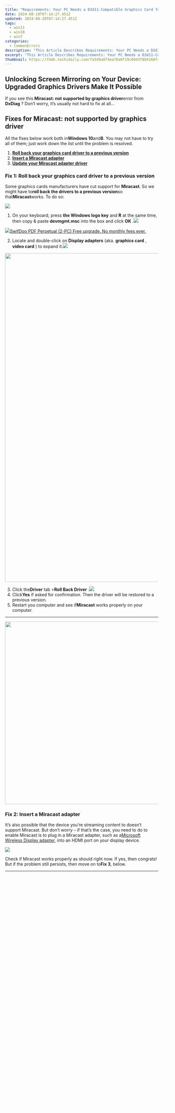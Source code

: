 ```yaml
---
title: "Requirements: Your PC Needs a D3d11-Compatible Graphics Card for Optimal Performance"
date: 2024-08-19T07:14:27.451Z
updated: 2024-08-20T07:14:27.451Z
tags:
  - win11
  - win10
  - win7
categories:
  - CommonErrors
description: "This Article Describes Requirements: Your PC Needs a D3d11-Compatible Graphics Card for Optimal Performance"
excerpt: "This Article Describes Requirements: Your PC Needs a D3d11-Compatible Graphics Card for Optimal Performance"
thumbnail: https://thmb.techidaily.com/fa549a8f4ea78a6f19c6043f8b4168f45b8a02a01f09c9a4cfb746e3a5491976.jpg
---
```


## Unlocking Screen Mirroring on Your Device: Upgraded Graphics Drivers Make It Possible

If you see this **Miracast: not supported by graphics driver**error from **DxDiag** ? Don’t worry, it’s usually not hard to fix at all…

## Fixes for Miracast: not supported by graphics driver

All the fixes below work both in**Windows 10**and**8**. You may not have to try all of them; just work down the list until the problem is resolved.

1. **[Roll back your graphics card driver to a previous version](https://tools.techidaily.com/drivereasy/download/)**
2. **[Insert a Miracast adapter](https://tools.techidaily.com/drivereasy/download/)**
3. **[Update your Miracast adapter driver](https://tools.techidaily.com/drivereasy/download/)**

### Fix 1: Roll back your graphics card driver to a previous version

Some graphics cards manufacturers have cut support for **Miracast**. So we might have to**roll back the drivers to a previous version**so that**Miracast**works. To do so:

<!-- affiliate ads begin -->
<a href="https://secure.2checkout.com/order/checkout.php?PRODS=4615471&QTY=1&AFFILIATE=108875&CART=1"><img src="https://images.wondershare.com/affiliate-image/affiliate_banners_en/max_782x90.png" border="0"></a>
<!-- affiliate ads end -->
1. On your keyboard, press  **the Windows logo key**  and   **R** at the same time, then copy & paste **devmgmt.msc**  into the box and click  **OK**  .![](https://images.drivereasy.com/wp-content/uploads/2018/05/img_5afb9c1b96ba9.png)
<!-- affiliate ads begin -->
<a href="https://purchase.swifdoo.com/order/checkout.php?PRODS=38709260&QTY=1&AFFILIATE=108875&CART=1"><img src="https://secure.avangate.com/images/merchant/8b932759a5a04ddb34bf79e3f9072e4b/products/Product%20box%20white-1024x1024.png" border="0">SwifDoo PDF Perpetual (2-PC)  Free upgrade. No monthly fees ever. </a>
<!-- affiliate ads end -->
2. Locate and double-click on **Display adapters**  (aka. **graphics card** , **video card** ) to expand it.![](https://images.drivereasy.com/wp-content/uploads/2018/07/img_5b42e2baf0279.jpg)
<!-- affiliate ads begin -->
<a href="https://parisrhonecom.sjv.io/c/5597632/1922358/21553" target="_top" id="1922358"><img src="//a.impactradius-go.com/display-ad/21553-1922358" border="0" alt="" width="1080" height="1080"/></a><img height="0" width="0" src="https://imp.pxf.io/i/5597632/1922358/21553" style="position:absolute;visibility:hidden;" border="0" />
<!-- affiliate ads end -->
3. Click the**Driver** tab >**Roll Back Driver** .![](https://images.drivereasy.com/wp-content/uploads/2018/07/img_5b42e27a083b7.jpg)
4. Click**Yes** if asked for confirmation. Then the driver will be restored to a previous version.
5. Restart you computer and see if**Miracast** works properly on your computer.

---

<!-- affiliate ads begin -->
<a href="https://appsumo.8odi.net/c/5597632/2087394/7443" target="_top" id="2087394"><img src="//a.impactradius-go.com/display-ad/7443-2087394" border="0" alt="" width="1200" height="600"/></a><img height="0" width="0" src="https://appsumo.8odi.net/i/5597632/2087394/7443" style="position:absolute;visibility:hidden;" border="0" />
<!-- affiliate ads end -->
### Fix 2: Insert a **Miracast adapter**

It’s also possible that the device you’re streaming content to doesn’t support Miracast. But don’t worry – if that’s the case, you need to do to enable Miracast is to plug in a Miracast adapter, such as a[Microsoft Wireless Display adapter](https://www.amazon.com/Microsoft-Wireless-Display-Adapter-P3Q-00001/dp/B01AZC3J3M/ref=sr%5F1%5F1%5Fsspa?s=electronics&ie=UTF8&qid=1542013017&sr=1-1-spons&keywords=Microsoft+Wireless+Display+Adapter&psc=1&tag=drivereasycom-20), into an HDMI port on your display device.

![](https://images.drivereasy.com/wp-content/uploads/2018/11/img_5be94122c9d87.jpg)

Check if Miracast works properly as should right now. If yes, then congrats! But if the problem still persists, then move on to**Fix 3**, below.

---

<!-- affiliate ads begin -->
<span id="1793213">
					<video width="1080" height="1620" style="cursor:pointer"
           poster="//a.impactradius-go.com/display-clicktoplayimage/1793213.jpeg"
           onclick="if(!this.playClicked){this.play();this.setAttribute('controls',true);this.playClicked=true;}">
	   <source src="//a.impactradius-go.com/display-ad/19135-1793213">
	   <img src="//a.impactradius-go.com/display-clicktoplayimage/1793213.jpeg" style="border: none; height: 100%; width: 100%; object-fit: contain">
	</video>
	<div style="width:1080px;text-align:center"><a href="javascript:window.open(decodeURIComponent('https%3A%2F%2Ftinyland.pxf.io%2Fc%2F5597632%2F1793213%2F19135'), '_blank');void(0);">Click here</a></div>
</span>
<img height="0" width="0" src="https://imp.pxf.io/i/5597632/1793213/19135" style="position:absolute;visibility:hidden;" border="0" />
<!-- affiliate ads end -->
### Fix 3: Update your **Miracast adapter** driver

This error may also occur when you have a corrupt/outdated **Miracast adapter** driver.  So you should update your**Miracast adapter** driver  to see if it fixes your problem. If you don’t have the time, patience or skills to update the driver manually, you can do it automatically with **[Driver Easy](https://tools.techidaily.com/drivereasy/download/)** .  Driver Easy will automatically recognize your system and find the correct drivers for it. You don’t need to know exactly what system your computer is running, you don’t need to be troubled by the wrong driver you would be downloading, and you don’t need to worry about making a mistake when installing.  You can update your drivers automatically with either **[the FREE](https://tools.techidaily.com/drivereasy/download/)**  or **[the Pro version](https://tools.techidaily.com/drivereasy/download/)**  of Driver Easy. But with the Pro version it takes just 2 steps (and you get full support and a 30-day money back guarantee):

1. **[Download](https://tools.techidaily.com/drivereasy/download/)**  and install Driver Easy.
<!-- affiliate ads begin -->
<a href="https://appsumo.8odi.net/c/5597632/2068416/7443" target="_top" id="2068416"><img src="//a.impactradius-go.com/display-ad/7443-2068416" border="0" alt="" width="1200" height="600"/></a><img height="0" width="0" src="https://appsumo.8odi.net/i/5597632/2068416/7443" style="position:absolute;visibility:hidden;" border="0" />
<!-- affiliate ads end -->
2. Run Driver Easy and click the **Scan Now** button. Driver Easy will then scan your computer and detect any problem drivers.![](https://images.drivereasy.com/wp-content/uploads/2018/07/img_5b43060ad35f9.jpg)
3. You can upgrade to[**the Pro version**](https://tools.techidaily.com/drivereasy/download/)  and click **Update All** to automatically download and install the correct version of **ALL**  the drivers that are missing or out of date on your system.![](https://images.drivereasy.com/wp-content/uploads/2018/07/img_5b43066ed2b95.jpg) You can do it for free if you like, but it’s partly manual.
4. Restart your computer and see if this **Miracast: not supported by graphics driver** error message has been sorted.

---

That’s it  – 3 tried and tested methods to help fix your**Miracast: not supported by graphics driver** error. Hope this helps and feel free to comment below if you have any other further questions. ?

* [Drivers](https://tools.techidaily.com/drivereasy/download/)
* [graphics](https://tools.techidaily.com/drivereasy/download/)

<ins class="adsbygoogle"
     style="display:block"
     data-ad-format="autorelaxed"
     data-ad-client="ca-pub-7571918770474297"
     data-ad-slot="1223367746"></ins>



<ins class="adsbygoogle"
     style="display:block"
     data-ad-client="ca-pub-7571918770474297"
     data-ad-slot="8358498916"
     data-ad-format="auto"
     data-full-width-responsive="true"></ins>

<span class="atpl-alsoreadstyle">Also read:</span>
<div><ul>
<li><a href="https://win-howtos.techidaily.com/fixed-unwanted-high-cpu-load-mitigated-by-windows-stops/"><u>[FIXED] Unwanted High CPU Load Mitigated by Windows Stops</u></a></li>
<li><a href="https://youtube-zero.techidaily.com/024-approved-carryminati-financial-triumphs-with-ajey-nagar/"><u>[New] 2024 Approved  CarryMinati  Financial Triumphs with Ajey Nagar</u></a></li>
<li><a href="https://some-techniques.techidaily.com/new-googles-quick-fix-for-photo-collage-enthusiasts/"><u>[New] Google's Quick Fix for Photo Collage Enthusiasts</u></a></li>
<li><a href="https://screen-video-capture.techidaily.com/updated-2024-approved-streamline-your-recordings-zooms-leading-transcription-apps-reviewed/"><u>[Updated] 2024 Approved  Streamline Your Recordings  Zoom's Leading Transcription Apps Reviewed</u></a></li>
<li><a href="https://vimeo-videos.techidaily.com/updated-dissecting-drama-introducing-chapters-to-video-content/"><u>[Updated] Dissecting Drama  Introducing Chapters to Video Content</u></a></li>
<li><a href="https://screen-activity-recording.techidaily.com/updated-huaweis-built-in-recorder-screen-capture-for-mate-and-p-series-for-2024/"><u>[Updated] Huawei's Built-In Recorder  Screen Capture for Mate and P Series for 2024</u></a></li>
<li><a href="https://instagram-video-recordings.techidaily.com/updated-the-truth-behind-your-instagram-selfie-for-2024/"><u>[Updated] The Truth Behind Your Instagram Selfie for 2024</u></a></li>
<li><a href="https://extra-hints.techidaily.com/2024-approved-affordable-high-res-camera-options/"><u>2024 Approved  Affordable High-Res Camera Options</u></a></li>
<li><a href="https://some-approaches.techidaily.com/2024-approved-the-low-light-guru-writes-for-iphone-users/"><u>2024 Approved  The Low Light Guru' Writes for iPhone Users</u></a></li>
<li><a href="https://some-approaches.techidaily.com/2024-approved-the-ultimate-guide-to-profiting-off-reddit-13-ways-here/"><u>2024 Approved  The Ultimate Guide to Profiting Off Reddit - 13 Ways Here</u></a></li>
<li><a href="https://win-howtos.techidaily.com/correcting-mistyped-words-strategies-to-improve-keyboard-precision/"><u>Correcting Mistyped Words: Strategies to Improve Keyboard Precision</u></a></li>
<li><a href="https://win-howtos.techidaily.com/effortless-guide-activating-bluetooth-on-your-pc-with-windows-11-and-10/"><u>Effortless Guide: Activating Bluetooth on Your PC with Windows 11 & 10</u></a></li>
<li><a href="https://win11.techidaily.com/enhance-accessibility-5-ways-to-open-windows-help-hub/"><u>Enhance Accessibility: 5 Ways to Open Windows Help Hub</u></a></li>
<li><a href="https://win-howtos.techidaily.com/expert-advice-on-fixing-windows-10-laptop-wont-charge-when-plugged-in/"><u>Expert Advice on Fixing Windows 10 - Laptop Won't Charge When Plugged In</u></a></li>
<li><a href="https://win-howtos.techidaily.com/expert-tips-on-overcoming-dragon-ball-fighterz-unable-to-initiate-network-errors/"><u>Expert Tips on Overcoming 'Dragon Ball FighterZ' Unable to Initiate Network Errors</u></a></li>
<li><a href="https://win-howtos.techidaily.com/1723209031169-fix-error-0x887a0006-instantly-effortless-fix-techniques-unveiled/"><u>Fix Error 0X887A0006 Instantly: Effortless Fix Techniques Unveiled</u></a></li>
<li><a href="https://win-able.techidaily.com/fixing-the-infamous-black-ops-cold-war-bug-27711-update-details-inside/"><u>Fixing the Infamous Black Ops Cold War Bug #27711 - Update Details Inside</u></a></li>
<li><a href="https://win-howtos.techidaily.com/fixing-the-silence-solutions-for-forza-horizon-4-audio-issues/"><u>Fixing the Silence: Solutions for 'Forza Horizon 4' Audio Issues</u></a></li>
<li><a href="https://win-howtos.techidaily.com/fixing-the-windows-11-update-issue-solutions-for-error-code-0xc1900208/"><u>Fixing the Windows 11 Update Issue: Solutions for Error Code 0xC1900208</u></a></li>
<li><a href="https://mondly-stories.techidaily.com/grasping-the-intricacies-of-russian-sounds/"><u>Grasping the Intricacies of Russian Sounds</u></a></li>
<li><a href="https://win-howtos.techidaily.com/how-to-fix-cannot-display-video-error-code-224003-for-smooth-viewing/"><u>How to Fix 'Cannot Display Video' Error Code 224003 for Smooth Viewing</u></a></li>
<li><a href="https://win-howtos.techidaily.com/how-to-fix-excessive-cpu-consumption-by-msmpengine-in-windows-11-solution-inside/"><u>How to Fix Excessive CPU Consumption by MsMpEngine in Windows 11 (Solution Inside)</u></a></li>
<li><a href="https://win-howtos.techidaily.com/how-to-restore-your-devices-wi-fi-connectivity-when-its-not-working/"><u>How to Restore Your Device's Wi-Fi Connectivity When It's Not Working</u></a></li>
<li><a href="https://unlock-android.techidaily.com/how-to-show-wi-fi-password-on-honor-play-8t-by-drfone-android/"><u>How to Show Wi-Fi Password on Honor Play 8T</u></a></li>
<li><a href="https://win-howtos.techidaily.com/how-to-successfully-repair-steam-download-errors-for-seamless-gaming-experience/"><u>How to Successfully Repair Steam Download Errors for Seamless Gaming Experience</u></a></li>
<li><a href="https://vp-tips.techidaily.com/in-2024-breaking-boundaries-top-6-artists-leading-nft-frontier/"><u>In 2024, Breaking Boundaries  Top 6 Artists Leading NFT Frontier</u></a></li>
<li><a href="https://some-techniques.techidaily.com/in-2024-expertly-convert-your-content-to-stellar-hd-with-top-tools/"><u>In 2024, Expertly Convert Your Content to Stellar HD with Top Tools</u></a></li>
<li><a href="https://review-topics.techidaily.com/in-2024-how-to-change-spotify-location-after-moving-to-another-country-on-htc-u23-drfone-by-drfone-virtual-android/"><u>In 2024, How to Change Spotify Location After Moving to Another Country On HTC U23 | Dr.fone</u></a></li>
<li><a href="https://iphone-unlock.techidaily.com/in-2024-how-to-unlock-apple-iphone-xs-without-passcode-4-easy-methods-drfone-by-drfone-ios/"><u>In 2024, How To Unlock Apple iPhone XS Without Passcode? 4 Easy Methods | Dr.fone</u></a></li>
<li><a href="https://android-pokemon-go.techidaily.com/in-2024-how-to-use-pokemon-emerald-master-ball-cheat-on-asus-rog-phone-8-pro-drfone-by-drfone-virtual-android/"><u>In 2024, How to Use Pokémon Emerald Master Ball Cheat On Asus ROG Phone 8 Pro | Dr.fone</u></a></li>
<li><a href="https://some-tips.techidaily.com/in-2024-top-ranked-spots-for-boosting-youtube-videos/"><u>In 2024, Top-Ranked Spots for Boosting YouTube Videos</u></a></li>
<li><a href="https://win-howtos.techidaily.com/keyboard-trouble-heres-how-you-can-get-your-number-pad-back-in-action/"><u>Keyboard Trouble? Here's How You Can Get Your Number Pad Back in Action!</u></a></li>
<li><a href="https://win-howtos.techidaily.com/resolve-the-couldnt-install-windows-11-error-code-80240020-step-by-step-troubleshooting-guide/"><u>Resolve the 'Couldn't Install Windows 11 - Error Code 80240020': Step-by-Step Troubleshooting Guide</u></a></li>
<li><a href="https://win-howtos.techidaily.com/resolving-connection-issues-steps-to-troubleshoot-cannot-connect-to-remote-server/"><u>Resolving Connection Issues: Steps to Troubleshoot 'Cannot Connect to Remote Server'</u></a></li>
<li><a href="https://win-howtos.techidaily.com/resolving-the-directory-name-not-recognized-issue-comprehensive-solutions/"><u>Resolving the 'Directory Name Not Recognized' Issue - Comprehensive Solutions</u></a></li>
<li><a href="https://win-howtos.techidaily.com/resolving-the-mystery-behind-your-pcs-sudden-power-losses/"><u>Resolving the Mystery Behind Your PC's Sudden Power Losses</u></a></li>
<li><a href="https://win-howtos.techidaily.com/reviving-dimmed-led-backlights-in-corsair-keyboards-a-step-by-nstep-guide/"><u>Reviving Dimmed LED Backlights in Corsair Keyboards - A Step-by-nStep Guide</u></a></li>
<li><a href="https://win-howtos.techidaily.com/1723202531697-shift-key-issues-discover-effective-fixes-and-solutions/"><u>Shift Key Issues? Discover Effective Fixes and Solutions</u></a></li>
<li><a href="https://win-howtos.techidaily.com/solutions-for-when-the-computer-ignores-your-realtek-wifi-card/"><u>Solutions for When the Computer Ignores Your Realtek WiFi Card</u></a></li>
<li><a href="https://win-howtos.techidaily.com/solving-the-issue-why-your-surface-is-on-and-still-not-charging/"><u>Solving the Issue: Why Your Surface Is on and Still Not Charging</u></a></li>
<li><a href="https://win-howtos.techidaily.com/steam-file-retrieval-how-to-recover-missing-game-files-effectively-solved/"><u>Steam File Retrieval: How to Recover Missing Game Files Effectively - SOLVED</u></a></li>
<li><a href="https://win-howtos.techidaily.com/steelseries-arctis-5-audio-trouble-heres-how-to-fix-the-mic-problem-permanently/"><u>SteelSeries Arctis 5 Audio Trouble? Here's How to Fix the Mic Problem Permanently</u></a></li>
<li><a href="https://win-howtos.techidaily.com/step-by-step-guide-for-fixing-device-manager-error-code-28-on-your-windows-pc/"><u>Step-by-Step Guide for Fixing ‘Device Manager Error Code 28’ on Your Windows PC</u></a></li>
<li><a href="https://win-howtos.techidaily.com/step-by-step-guide-repairing-non-responsive-dolby-systems-on-window-10/"><u>Step-by-Step Guide: Repairing Non-Responsive Dolby Systems on Window 10</u></a></li>
<li><a href="https://win-howtos.techidaily.com/step-by-step-solutions-to-address-rpc-server-connection-failures-in-windows/"><u>Step-by-Step Solutions to Address RPC Server Connection Failures in Windows</u></a></li>
<li><a href="https://win-howtos.techidaily.com/step-by-step-restoring-functionality-to-windows-11s-stuck-start-menu/"><u>Step-by-Step: Restoring Functionality to Windows 11'S Stuck Start Menu</u></a></li>
<li><a href="https://win-howtos.techidaily.com/troubleshooting-and-resolving-continuous-white-screens-on-notebook-computers/"><u>Troubleshooting and Resolving Continuous White Screens on Notebook Computers</u></a></li>
<li><a href="https://win-howtos.techidaily.com/troubleshooting-guide-handling-service-delays-and-avoiding-error-1053/"><u>Troubleshooting Guide: Handling Service Delays and Avoiding Error 1053</u></a></li>
<li><a href="https://win-howtos.techidaily.com/troubleshooting-guide-resolving-failed-d3d9-device-creation-issues/"><u>Troubleshooting Guide: Resolving Failed D3D9 Device Creation Issues</u></a></li>
<li><a href="https://win-howtos.techidaily.com/troubleshooting-loading-errors-how-to-restore-playability-of-games-on-windows-computers/"><u>Troubleshooting Loading Errors: How to Restore Playability of Games on Windows Computers</u></a></li>
<li><a href="https://win-howtos.techidaily.com/1723208388076-troubleshooting-made-easy-fix-windows-error-code-0xc0000098-in-minutes/"><u>Troubleshooting Made Easy: Fix Windows Error Code 0xC0000098 in Minutes</u></a></li>
<li><a href="https://win-howtos.techidaily.com/troubleshooting-steps-for-non-functioning-usb-ports-on-windows-10-and-11/"><u>Troubleshooting Steps for Non-Functioning USB Ports on Windows 10 and 11</u></a></li>
<li><a href="https://win-howtos.techidaily.com/ultimate-guide-solving-your-pcs-persistent-screen-lockup-problems/"><u>Ultimate Guide: Solving Your PC's Persistent Screen Lockup Problems</u></a></li>
<li><a href="https://snapchat-videos.techidaily.com/unblock-mystery-solved-detecting-snapchat-shutout-for-2024/"><u>Unblock Mystery Solved  Detecting Snapchat Shutout for 2024</u></a></li>
<li><a href="https://facebook-video-footage.techidaily.com/unraveling-successs-secrets-how-to-amass-more-subscribers-on-youtube-for-2024/"><u>Unraveling Success's Secrets  How to Amass More Subscribers on YouTube for 2024</u></a></li>
<li><a href="https://win-howtos.techidaily.com/unstuck-with-screen-mirroring-on-windows-10-fix-the-device-connection-issue-here/"><u>Unstuck with Screen Mirroring on Windows 10? Fix the Device Connection Issue Here</u></a></li>
<li><a href="https://win-howtos.techidaily.com/windows-tclass-not-registering-heres-your-solution/"><u>Windows tClass Not Registering? Here's Your Solution</u></a></li>
</ul></div>
